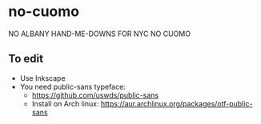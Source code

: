 # no-cuomo

NO ALBANY HAND-ME-DOWNS FOR NYC
NO CUOMO

## To edit
* Use Inkscape
* You need public-sans typeface:
    * https://github.com/uswds/public-sans
    * Install on Arch linux: https://aur.archlinux.org/packages/otf-public-sans


